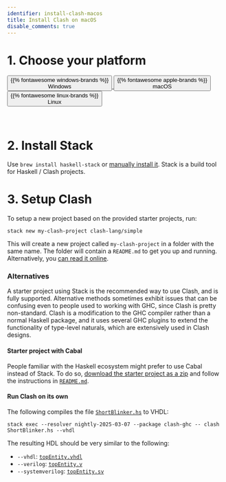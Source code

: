 ```yaml
---
identifier: install-clash-macos
title: Install Clash on macOS
disable_comments: true
---
```


<link rel="stylesheet" href="/css/install.css">

# 1. Choose your platform
<div id="platform-select" class="button-group">
    <a href="/install/windows"><button class="button">{{% fontawesome windows-brands %}}<br>Windows</button>
    </a><a href="/install/macos"><button class="button active">{{% fontawesome apple-brands %}}<br>macOS</button>
    </a><a href="/install/linux"><button class="button">{{% fontawesome linux-brands %}}<br>Linux</button>
    </a>
</div>

<br/>
<br/>

# 2. Install Stack

Use `brew install haskell-stack` or [manually install it](https://docs.haskellstack.org/en/stable/README/#how-to-install). Stack is a build tool for Haskell / Clash projects.

# 3. Setup Clash

To setup a new project based on the provided starter projects, run:

```
stack new my-clash-project clash-lang/simple
```

This will create a new project called `my-clash-project` in a folder with the same name. The folder will contain a `README.md` to get you up and running. Alternatively, you [can read it online](https://github.com/clash-lang/clash-starters/tree/main/simple#simple-starter-project).

### Alternatives

A starter project using Stack is the recommended way to use Clash, and is fully supported. Alternative methods sometimes exhibit issues that can be confusing even to people used to working with GHC, since Clash is pretty non-standard. Clash is a modification to the GHC compiler rather than a normal Haskell package, and it uses several GHC plugins to extend the functionality of type-level naturals, which are extensively used in Clash designs.

#### Starter project with Cabal

 People familiar with the Haskell ecosystem might prefer to use Cabal instead of Stack. To do so, [download the starter project as a zip](https://raw.githubusercontent.com/clash-lang/clash-starters/main/simple.zip) and follow the instructions in [`README.md`](https://github.com/clash-lang/clash-starters/tree/main/simple#simple-starter-project).

#### Run Clash on its own
The following compiles the file <a href="/code/ShortBlinker.hs" download>`ShortBlinker.hs`</a> to VHDL:

```
stack exec --resolver nightly-2025-03-07 --package clash-ghc -- clash ShortBlinker.hs --vhdl
```

The resulting HDL should be very similar to the following:

* `--vhdl`: <a href="/code/ShortBlinker/topEntity.vhdl" download>`topEntity.vhdl`</a>
* `--verilog`: <a href="/code/ShortBlinker/topEntity.v" download>`topEntity.v`</a>
* `--systemverilog`: <a href="/code/ShortBlinker/topEntity.sv" download>`topEntity.sv`</a>
